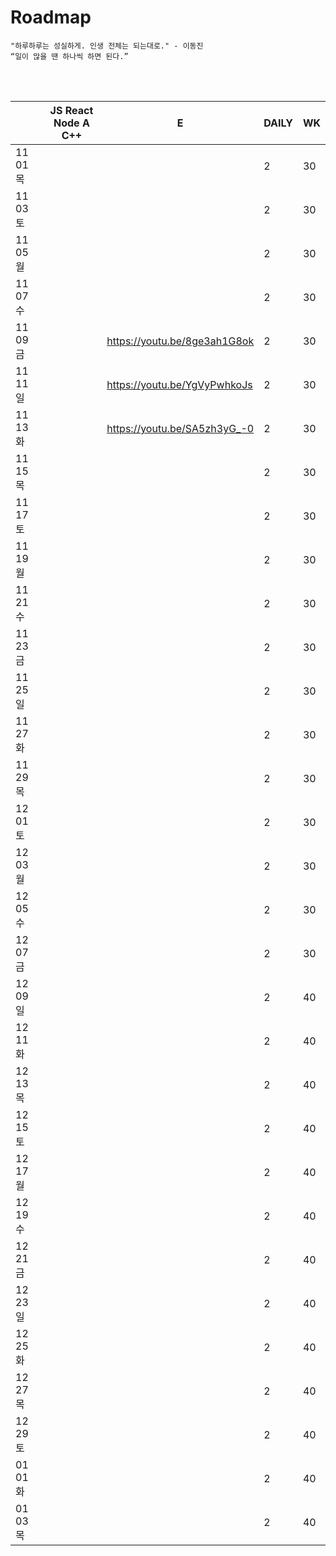 # Roadmap

```
"하루하루는 성실하게. 인생 전체는 되는대로." - 이동진
“일이 많을 땐 하나씩 하면 된다.” 
```

<br><br>

|          | JS React Node A C++ | E                            | DAILY | WK   |
| -------- | ------------------- | ---------------------------- | ----- | ---- |
| 11 01 목 |                     |                              | 2     | 30   |
| 11 03 토 |                     |                              | 2     | 30   |
| 11 05 월 |                     |                              | 2     | 30   |
| 11 07 수 |                     |                              | 2     | 30   |
| 11 09 금 |                     | https://youtu.be/8ge3ah1G8ok | 2     | 30   |
| 11 11 일 |                     | https://youtu.be/YgVyPwhkoJs | 2     | 30   |
| 11 13 화 |                     | https://youtu.be/SA5zh3yG_-0 | 2     | 30   |
| 11 15 목 |                     |                              | 2     | 30   |
| 11 17 토 |                     |                              | 2     | 30   |
| 11 19 월 |                     |                              | 2     | 30   |
| 11 21 수 |                     |                              | 2     | 30   |
| 11 23 금 |                     |                              | 2     | 30   |
| 11 25 일 |                     |                              | 2     | 30   |
| 11 27 화 |                     |                              | 2     | 30   |
| 11 29 목 |                     |                              | 2     | 30   |
| 12 01 토 |                     |                              | 2     | 30   |
| 12 03 월 |                     |                              | 2     | 30   |
| 12 05 수 |                     |                              | 2     | 30   |
| 12 07 금 |                     |                              | 2     | 30   |
| 12 09 일 |                     |                              | 2     | 40   |
| 12 11 화 |                     |                              | 2     | 40   |
| 12 13 목 |                     |                              | 2     | 40   |
| 12 15 토 |                     |                              | 2     | 40   |
| 12 17 월 |                     |                              | 2     | 40   |
| 12 19 수 |                     |                              | 2     | 40   |
| 12 21 금 |                     |                              | 2     | 40   |
| 12 23 일 |                     |                              | 2     | 40   |
| 12 25 화 |                     |                              | 2     | 40   |
| 12 27 목 |                     |                              | 2     | 40   |
| 12 29 토 |                     |                              | 2     | 40   |
| 01 01 화 |                     |                              | 2     | 40   |
| 01 03 목 |                     |                              | 2     | 40   |

<br><br>